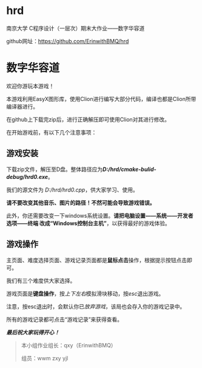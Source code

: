 # hrd
南京大学 C程序设计（一层次）期末大作业——数字华容道

github网址：https://github.com/ErinwithBMQ/hrd

数字华容道
===
欢迎你游玩本游戏！

本游戏利用EasyX图形库，使用Clion进行编写大部分代码，编译也都是Clion所带编译器进行。

在github上下载完zip后，进行正确解压即可使用Clion对其进行修改。

在开始游戏前，有以下几个注意事项：

游戏安装
---
下载zip文件，解压至D盘。整体路径应为***D:/hrd/cmake-bulid-debug/hrd0.exe***。

我们的源文件为 *D:/hrd/hrd0.cpp*，供大家学习、使用。

**请不要改变其他音乐、图片的路径！不然可能会导致游戏错误。**

此外，你还需要改变一下windows系统设置。**请把电脑设置——系统——开发者选项——终端 改成“Windows控制台主机”**，以获得最好的游戏体验。

游戏操作
---
主页面、难度选择页面、游戏记录页面都是**鼠标点击**操作，根据提示按钮点击即可。

我们有三个难度供大家选择。

游戏页面是**键盘操作**，按*上下左右*模拟滑块移动，按*esc*退出游戏。

注意，按esc退出时，会默认你已*放弃游戏*，该局也会存入你的游戏记录中。

所有的游戏记录都可点击“游戏记录”来获得查看。


***最后祝大家玩得开心！***

>本小组作业组长：qxy（ErinwithBMQ）
>
>组员：wwm zxy yjl
